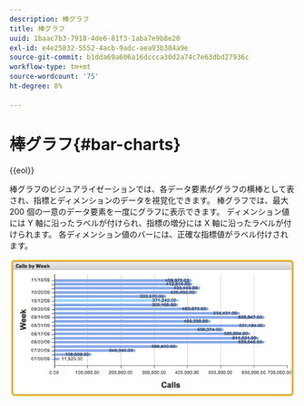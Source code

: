 ```yaml
---
description: 棒グラフ
title: 棒グラフ
uuid: 1baac7b3-7918-4de6-81f3-1aba7e9b8e20
exl-id: e4e25832-5552-4acb-9adc-aea93b384a9e
source-git-commit: b1dda69a606a16dccca30d2a74c7e63dbd27936c
workflow-type: tm+mt
source-wordcount: '75'
ht-degree: 8%

---
```


# 棒グラフ{#bar-charts}

{{eol}}

棒グラフのビジュアライゼーションでは、各データ要素がグラフの横棒として表され、指標とディメンションのデータを視覚化できます。 棒グラフでは、最大 200 個の一意のデータ要素を一度にグラフに表示できます。 ディメンション値には Y 軸に沿ったラベルが付けられ、指標の増分には X 軸に沿ったラベルが付けられます。 各ディメンション値のバーには、正確な指標値がラベル付けされます。

![](assets/bar_chart.png)
